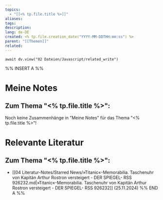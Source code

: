 ```yaml
---
topics:
  - "[[<% tp.file.title %>]]"
aliases:
tags: 
description: 
lang: de-DE
created: <% tp.file.creation_date("YYYY-MM-DDTHH:mm:ss") %>
parent: "[[Themen]]"
related:
---
```

```dataviewjs
await dv.view("02 Dateien/Javascript/related_write")
```
%% INSERT A %%
# Meine Notes
## Zum Thema "<% tp.file.title %>":

Noch keine Zusammenhänge in "Meine Notes" für das Thema "<% tp.file.title %>"!


# Relevante Literatur
## Zum Thema "<% tp.file.title %>":

- [[04 Literatur-Notes/Starred News/»Titanic«-Memorabilia. Taschenuhr von Kapitän Arthur Rostron versteigert - DER SPIEGEL- RSS 926232.md|»Titanic«-Memorabilia. Taschenuhr von Kapitän Arthur Rostron versteigert - DER SPIEGEL- RSS 926232]] (25.11.2024)
%% END A %%